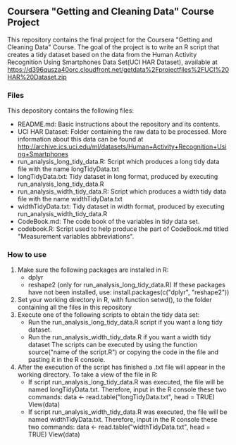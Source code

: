 ## Coursera "Getting and Cleaning Data" Course Project
This repository contains the final project for the Coursera "Getting and Cleaning Data" Course. The goal of the project is to write an R script that creates a tidy dataset based on the data from the Human Activity Recognition Using Smartphones Data Set(UCI HAR Dataset), available at https://d396qusza40orc.cloudfront.net/getdata%2Fprojectfiles%2FUCI%20HAR%20Dataset.zip

### Files
This depository contains the following files:
* README.md: Basic instructions about the repository and its contents.
* UCI HAR Dataset: Folder containing the raw data to be processed. More information about this data can be found at http://archive.ics.uci.edu/ml/datasets/Human+Activity+Recognition+Using+Smartphones
* run_analysis_long_tidy_data.R: Script which produces a long tidy data file with the name longTidyData.txt
* longTidyData.txt: Tidy dataset in long format, produced by executing run_analysis_long_tidy_data.R
* run_analysis_width_tidy_data.R: Script which produces a width tidy data file with the name widthTidyData.txt
* widthTidyData.txt: Tidy dataset in width format, produced by executing run_analysis_width_tidy_data.R
* CodeBook.md: The code book of the variables in tidy data set.
* codebook.R: Script used to help produce the part of CodeBook.md titled "Measurement variables abbreviations".

### How to use
1. Make sure the following packages are installed in R:
    * dplyr
    * reshape2 (only for run_analysis_long_tidy_data.R)
    If these packages have not been installed, use:
    install.packages(c("dplyr", "reshape2"))
2. Set your working directory in R, with function setwd(), to the folder containing all the files in this repository
3. Execute one of the following scripts to obtain the tidy data set:
    * Run the run_analysis_long_tidy_data.R script if you want a long tidy dataset.
    * Run the run_analysis_width_tidy_data.R if you want a width tidy dataset
    The scripts can be executed by using the function source("name of the script.R") or copying the code in the file and pasting it in the R console.
4. After the execution of the script has finished a .txt file will appear in the working directory. To take a view of the file in R:
    * If script run_analysis_long_tidy_data.R was executed, the file will be named longTidyData.txt. Therefore, input in the R console these two commands:
    data <- read.table("longTidyData.txt", head = TRUE)
    View(data)
    * If script run_analysis_width_tidy_data.R was executed, the file will be named widthTidyData.txt. Therefore, input in the R console these two commands:
    data <- read.table("widthTidyData.txt", head = TRUE)
    View(data)